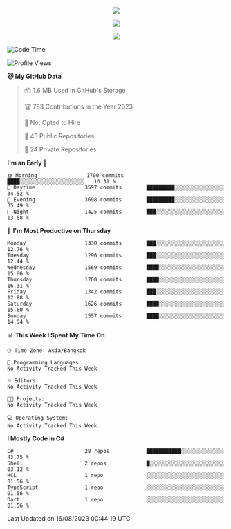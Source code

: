 <p align="center">
  <a href="say-hi.gif"> 
    <img align="center" src="say-hi.gif"/>
  </a>
</p>
<p align="center">
  <a href="https://github.com/htthinh1999">
    <img align="center" src="https://github-readme-stats-kappa-pink.vercel.app/api?username=htthinh1999&show_icons=true&count_private=true&theme=dracula"/>
  </a>
</p>
<p align="center">
  <a href="https://github.com/htthinh1999">
    <img src="https://github-readme-stats-kappa-pink.vercel.app/api/top-langs/?username=htthinh1999&layout=compact&langs_count=6&count_private=true&hide=tsql,hlsl,glsl,shaderlab&theme=dracula"/>
  </a>
</p>

<!--START_SECTION:waka-->
![Code Time](http://img.shields.io/badge/Code%20Time-0%20secs-blue)

![Profile Views](http://img.shields.io/badge/Profile%20Views-0-blue)

**🐱 My GitHub Data** 

> 📦 1.6 MB Used in GitHub's Storage 
 > 
> 🏆 783 Contributions in the Year 2023
 > 
> 🚫 Not Opted to Hire
 > 
> 📜 43 Public Repositories 
 > 
> 🔑 24 Private Repositories 
 > 
**I'm an Early 🐤** 

```text
🌞 Morning                1700 commits        ████░░░░░░░░░░░░░░░░░░░░░   16.31 % 
🌆 Daytime                3597 commits        █████████░░░░░░░░░░░░░░░░   34.52 % 
🌃 Evening                3698 commits        █████████░░░░░░░░░░░░░░░░   35.49 % 
🌙 Night                  1425 commits        ███░░░░░░░░░░░░░░░░░░░░░░   13.68 % 
```
📅 **I'm Most Productive on Thursday** 

```text
Monday                   1330 commits        ███░░░░░░░░░░░░░░░░░░░░░░   12.76 % 
Tuesday                  1296 commits        ███░░░░░░░░░░░░░░░░░░░░░░   12.44 % 
Wednesday                1569 commits        ████░░░░░░░░░░░░░░░░░░░░░   15.06 % 
Thursday                 1700 commits        ████░░░░░░░░░░░░░░░░░░░░░   16.31 % 
Friday                   1342 commits        ███░░░░░░░░░░░░░░░░░░░░░░   12.88 % 
Saturday                 1626 commits        ████░░░░░░░░░░░░░░░░░░░░░   15.60 % 
Sunday                   1557 commits        ████░░░░░░░░░░░░░░░░░░░░░   14.94 % 
```


📊 **This Week I Spent My Time On** 

```text
🕑︎ Time Zone: Asia/Bangkok

💬 Programming Languages: 
No Activity Tracked This Week

🔥 Editors: 
No Activity Tracked This Week

🐱‍💻 Projects: 
No Activity Tracked This Week

💻 Operating System: 
No Activity Tracked This Week
```

**I Mostly Code in C#** 

```text
C#                       28 repos            ███████████░░░░░░░░░░░░░░   43.75 % 
Shell                    2 repos             █░░░░░░░░░░░░░░░░░░░░░░░░   03.12 % 
HCL                      1 repo              ░░░░░░░░░░░░░░░░░░░░░░░░░   01.56 % 
TypeScript               1 repo              ░░░░░░░░░░░░░░░░░░░░░░░░░   01.56 % 
Dart                     1 repo              ░░░░░░░░░░░░░░░░░░░░░░░░░   01.56 % 
```




 Last Updated on 16/08/2023 00:44:19 UTC
<!--END_SECTION:waka-->
